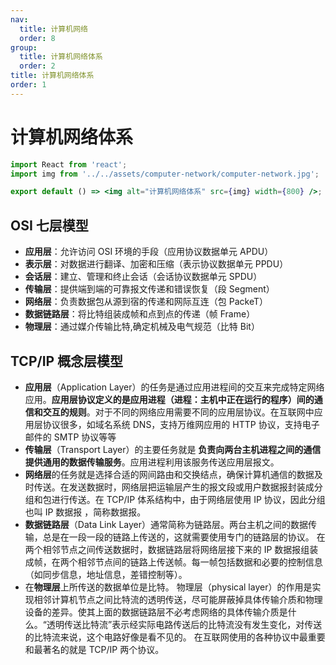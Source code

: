 ```yaml
---
nav:
  title: 计算机网络
  order: 8
group:
  title: 计算机网络体系
  order: 2
title: 计算机网络体系
order: 1
---
```


# 计算机网络体系

```jsx | inline
import React from 'react';
import img from '../../assets/computer-network/computer-network.jpg';

export default () => <img alt="计算机网络体系" src={img} width={800} />;
```

## OSI 七层模型

- **应用层**：允许访问 OSI 环境的手段（应用协议数据单元 APDU）
- **表示层**：对数据进行翻译、加密和压缩（表示协议数据单元 PPDU）
- **会话层**：建立、管理和终止会话（会话协议数据单元 SPDU）
- **传输层**：提供端到端的可靠报文传递和错误恢复（段 Segment）
- **网络层**：负责数据包从源到宿的传递和网际互连（包 PackeT）
- **数据链路层**：将比特组装成帧和点到点的传递（帧 Frame）
- **物理层**：通过媒介传输比特,确定机械及电气规范（比特 Bit）

## TCP/IP 概念层模型

- **应用层**（Application Layer）的任务是通过应用进程间的交互来完成特定网络应用。**应用层协议定义的是应用进程（进程：主机中正在运行的程序）间的通信和交互的规则**。对于不同的网络应用需要不同的应用层协议。在互联网中应用层协议很多，如域名系统 DNS，支持万维网应用的 HTTP 协议，支持电子邮件的 SMTP 协议等等
- **传输层**（Transport Layer）的主要任务就是 **负责向两台主机进程之间的通信提供通用的数据传输服务**。应用进程利用该服务传送应用层报文。
- **网络层**的任务就是选择合适的网间路由和交换结点，确保计算机通信的数据及时传送。在发送数据时，网络层把运输层产生的报文段或用户数据报封装成分组和包进行传送。在 TCP/IP 体系结构中，由于网络层使用 IP 协议，因此分组也叫 IP 数据报 ，简称数据报。
- **数据链路层**（Data Link Layer）通常简称为链路层。两台主机之间的数据传输，总是在一段一段的链路上传送的，这就需要使用专门的链路层的协议。
  在两个相邻节点之间传送数据时，数据链路层将网络层接下来的 IP 数据报组装成帧，在两个相邻节点间的链路上传送帧。每一帧包括数据和必要的控制信息（如同步信息，地址信息，差错控制等）。
- 在**物理层**上所传送的数据单位是比特。 物理层（physical layer）的作用是实现相邻计算机节点之间比特流的透明传送，尽可能屏蔽掉具体传输介质和物理设备的差异。使其上面的数据链路层不必考虑网络的具体传输介质是什么。“透明传送比特流”表示经实际电路传送后的比特流没有发生变化，对传送的比特流来说，这个电路好像是看不见的。 在互联网使用的各种协议中最重要和最著名的就是 TCP/IP 两个协议。

